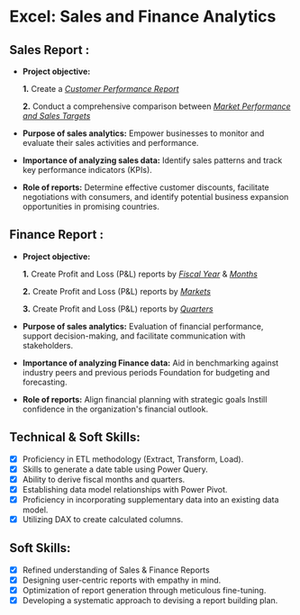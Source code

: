 # Excel: Sales and Finance Analytics

## Sales Report :

- **Project objective:** 

    **1.** Create a _[Customer Performance Report](https://github.com/Faheemuddin-14/Excel-Sales-and-Finance-Analytics/blob/main/Customer%20Performance%20Report.pdf)_ 

    **2.** Conduct a comprehensive comparison between _[Market Performance and Sales Targets](https://github.com/Faheemuddin-14/Excel-Sales-and-Finance-Analytics/blob/main/Market%20vs%20Target%20Performance%20Report.pdf)_

- **Purpose of sales analytics:** Empower businesses to monitor and evaluate their sales activities and performance.

- **Importance of analyzing sales data:** Identify sales patterns and track key performance indicators (KPIs).

- **Role of reports:** Determine effective customer discounts, facilitate negotiations with consumers, and identify potential business expansion opportunities in promising countries.


## Finance Report :

- **Project objective:** 

    **1.** Create Profit and Loss (P&L) reports by _[Fiscal Year](https://github.com/Faheemuddin-14/Excel-Sales-and-Finance-Analytics/blob/main/P%26L%20Statement%20by%20Fiscal%20Years.pdf)_ & _[Months](https://github.com/Faheemuddin-14/Excel-Sales-and-Finance-Analytics/blob/main/P%26L%20Statement%20by%20Months.pdf)_ 

   **2.** Create Profit and Loss (P&L) reports by _[Markets](https://github.com/Faheemuddin-14/Excel-Sales-and-Finance-Analytics/blob/main/P%26L%20Statement%20by%20Markets.pdf)_

   **3.** Create Profit and Loss (P&L) reports by _[Quarters](https://github.com/Faheemuddin-14/Excel-Sales-and-Finance-Analytics/blob/main/P%26L%20Statement%20by%20Quarters.pdf)_

- **Purpose of sales analytics:** Evaluation of financial performance, support decision-making, and facilitate communication with stakeholders.

- **Importance of analyzing Finance data:** Aid in benchmarking against industry peers and previous periods Foundation for budgeting and forecasting.

- **Role of reports:** Align financial planning with strategic goals Instill confidence in the organization's financial outlook.


## Technical & Soft Skills:
- [x]	Proficiency in ETL methodology (Extract, Transform, Load).
- [x]	Skills to generate a date table using Power Query.
- [x]	Ability to derive fiscal months and quarters.
- [x]	Establishing data model relationships with Power Pivot.
- [x]	Proficiency in incorporating supplementary data into an existing data model.
- [x]	Utilizing DAX to create calculated columns.

## Soft Skills:
- [x]	Refined understanding of Sales & Finance Reports
- [x]	Designing user-centric reports with empathy in mind.
- [x]	Optimization of report generation through meticulous fine-tuning.
- [x]	Developing a systematic approach to devising a report building plan.
